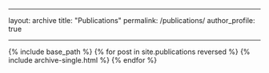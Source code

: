 <!-- ---
layout: archive
title: "Publications"
permalink: /publications/
author_profile: true
---

{% if author.googlescholar %}
You can also find my articles on <u><a href="{{author.googlescholar}}">my Google Scholar profile</a>.</u>
{% endif %}

{% include base_path %}

{% for post in site.publications reversed %}
{% include archive-single.html %}
{% endfor %} -->

---

layout: archive
title: "Publications"
permalink: /publications/
author_profile: true

---

{% include base_path %}
{% for post in site.publications reversed %}
{% include archive-single.html %}
{% endfor %}
